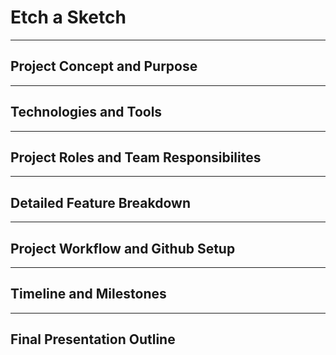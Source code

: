 # Etch a Sketch

---

## Project Concept and Purpose

---

## Technologies and Tools

---

## Project Roles and Team Responsibilites

---

## Detailed Feature Breakdown

---

## Project Workflow and Github Setup

---

## Timeline and Milestones

---

## Final Presentation Outline
